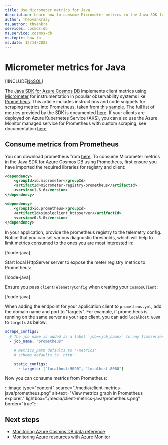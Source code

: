```yaml
---
title: Use Micrometer metrics for Java
description: Learn how to consume Micrometer metrics in the Java SDK for Azure Cosmos DB.
author: TheovanKraay
ms.author: thvankra
services: cosmos-db
ms.service: cosmos-db
ms.topic: how-to
ms.date: 12/14/2023
---
```


# Micrometer metrics for Java
[!INCLUDE[NoSQL](../includes/appliesto-nosql.md)]

The [Java SDK for Azure Cosmos DB](samples-java.md) implements client metrics using [Micrometer](https://micrometer.io/) for instrumentation in popular observability systems like [Prometheus](https://prometheus.io/). This article includes instructions and code snippets for scraping metrics into Prometheus, taken from [this sample](https://github.com/Azure-Samples/azure-cosmos-java-sql-api-samples/blob/main/src/main/java/com/azure/cosmos/examples/prometheus/async/CosmosClientMetricsQuickStartAsync.java). The full list of metrics provided by the SDK is documented [here](https://github.com/Azure/azure-sdk-for-java/blob/main/sdk/cosmos/azure-cosmos/docs/Metrics.md#what-metrics-are-emitted). If your clients are deployed on Azure Kubernetes Service (AKS), you can also use the Azure Monitor managed service for Prometheus with custom scraping, see documentation [here](../../azure-monitor/containers/prometheus-metrics-scrape-configuration-minimal.md).

## Consume metrics from Prometheus

You can download prometheus from [here](https://prometheus.io/download/). To consume Micrometer metrics in the Java SDK for Azure Cosmos DB using Prometheus, first ensure you have imported the required libraries for registry and client:

```xml
<dependency>
    <groupId>io.micrometer</groupId>
    <artifactId>micrometer-registry-prometheus</artifactId>
    <version>1.6.6</version>
</dependency>

<dependency>
    <groupId>io.prometheus</groupId>
    <artifactId>simpleclient_httpserver</artifactId>
    <version>0.5.0</version>
</dependency>
```

In your application, provide the prometheus registry to the telemetry config. Notice that you can set various diagnostic thresholds, which will help to limit metrics consumed to the ones you are most interested in:

[!code-java[](~/azure-cosmos-java-sql-api-samples/src/main/java/com/azure/cosmos/examples/prometheus/async/CosmosClientMetricsQuickStartAsync.java?name=ClientMetricsConfig)]

Start local HttpServer server to expose the meter registry metrics to Prometheus:

[!code-java[](~/azure-cosmos-java-sql-api-samples/src/main/java/com/azure/cosmos/examples/prometheus/async/CosmosClientMetricsQuickStartAsync.java?name=PrometheusTargetServer)]

Ensure you pass `clientTelemetryConfig` when creating your `CosmosClient`:

[!code-java[](~/azure-cosmos-java-sql-api-samples/src/main/java/com/azure/cosmos/examples/prometheus/async/CosmosClientMetricsQuickStartAsync.java?name=CosmosClient)]


When adding the endpoint for your application client to `prometheus.yml`, add the domain name and port to "targets". For example, if prometheus is running on the same server as your app client, you can add `localhost:8080` to `targets` as below:

```yml
scrape_configs:
  # The job name is added as a label `job=<job_name>` to any timeseries scraped from this config.
  - job_name: "prometheus"

    # metrics_path defaults to '/metrics'
    # scheme defaults to 'http'.

    static_configs:
      - targets: ["localhost:9090", "localhost:8080"]
```

Now you can consume metrics from Prometheus:  

:::image type="content" source="./media/client-metrics-java/prometheus.png" alt-text="View metrics graph in Prometheus explorer." lightbox="./media/client-metrics-java/prometheus.png" border="true":::


## Next steps

- [Monitoring Azure Cosmos DB data reference](../monitor-reference.md)
- [Monitoring Azure resources with Azure Monitor](../../azure-monitor//essentials//monitor-azure-resource.md)
